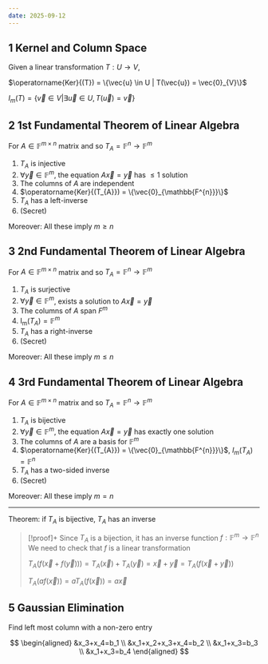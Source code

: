```yaml
---
date: 2025-09-12
---
```

## 1 Kernel and Column Space

Given a linear transformation $T : U \to V$, 

$\operatorname{Ker}{(T}) = \{\vec{u} \in U | T(\vec{u}) = \vec{0}_{V}\}$

$I_{m}(T) = \{\vec{v} \in V | \exists \vec{u} \in U, T(\vec{u}) = \vec{v}\}$

## 2 1st Fundamental Theorem of Linear Algebra

For $A \in \mathbb{F}^{m \times n}$ matrix and so $T_{A} = \mathbb{F}^{n} \to \mathbb{F}^{m}$

1. $T_{A}$ is injective
2. $\forall \vec{y} \in \mathbb{F}^{m}$, the equation $A \vec{x} = \vec{y}$ has $\leq 1$ solution
3. The columns of $A$ are independent
4. $\operatorname{Ker}{(T_{A}}) = \{\vec{0}_{\mathbb{F^{n}}}\}$
5. $T_{A}$ has a left-inverse
6. (Secret)

Moreover: All these imply $m \geq n$

## 3 2nd Fundamental Theorem of Linear Algebra

For $A \in \mathbb{F}^{m \times n}$ matrix and so $T_{A} = \mathbb{F}^{n} \to \mathbb{F}^{m}$

1. $T_{A}$ is surjective
2. $\forall \vec{y} \in \mathbb{F}^{m}$, exists a solution to $A \vec{x} = \vec{y}$
3. The columns of $A$ span $F^{m}$
4. $\operatorname{I_{m}}{(T_{A}}) = \mathbb{F}^{m}$
5. $T_{A}$ has a right-inverse
6. (Secret)

Moreover: All these imply $m \leq n$

## 4 3rd Fundamental Theorem of Linear Algebra

For $A \in \mathbb{F}^{m \times n}$ matrix and so $T_{A} = \mathbb{F}^{n} \to \mathbb{F}^{m}$

1. $T_{A}$ is bijective
2. $\forall \vec{y} \in \mathbb{F}^{m}$, the equation $A \vec{x} = \vec{y}$ has exactly one solution
3. The columns of $A$ are a basis for $\mathbb{F}^{m}$
4. $\operatorname{Ker}{(T_{A}}) = \{\vec{0}_{\mathbb{F^{n}}}\}$, $I_{m}(T_{A}) = \mathbb{F}^{n}$
5. $T_{A}$ has a two-sided inverse
6. (Secret)

Moreover: All these imply $m = n$

---

Theorem: if $T_{A}$ is bijective, $T_{A}$ has an inverse

> [!proof]+
> Since $T_{A}$ is a bijection, it has an inverse function $f : \mathbb{F}^{m} \to \mathbb{F}^{n}$
> We need to check that $f$ is a linear transformation
> 
> $T_{A}(f(\vec{x} + f(\vec{y}))) = T_{A}(\vec{x}) + T_{A}(\vec{y}) = \vec{x} + \vec{y} = T_{A}(f(\vec{x} + \vec{y}))$
>
> $T_{A}(a f(\vec{x})) = a T_{A}(f(\vec{x})) = a \vec{x}$

## 5 Gaussian Elimination

Find left most column with a non-zero entry 

$$
\begin{aligned} &x_3+x_4=b_1 \\ &x_1+x_2+x_3+x_4=b_2 \\ &x_1+x_3=b_3 \\ &x_1+x_3=b_4 \end{aligned}
$$
